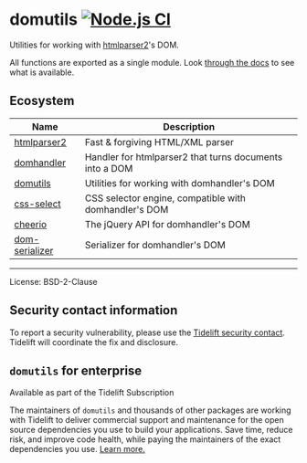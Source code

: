# domutils [![Node.js CI](https://github.com/fb55/domutils/actions/workflows/nodejs-test.yml/badge.svg)](https://github.com/fb55/domutils/actions/workflows/nodejs-test.yml)

Utilities for working with [htmlparser2](https://github.com/fb55/htmlparser2)'s
DOM.

All functions are exported as a single module. Look
[through the docs](https://domutils.js.org/modules.html) to see what is
available.

## Ecosystem

| Name                                                          | Description                                             |
| ------------------------------------------------------------- | ------------------------------------------------------- |
| [htmlparser2](https://github.com/fb55/htmlparser2)            | Fast & forgiving HTML/XML parser                        |
| [domhandler](https://github.com/fb55/domhandler)              | Handler for htmlparser2 that turns documents into a DOM |
| [domutils](https://github.com/fb55/domutils)                  | Utilities for working with domhandler's DOM             |
| [css-select](https://github.com/fb55/css-select)              | CSS selector engine, compatible with domhandler's DOM   |
| [cheerio](https://github.com/cheeriojs/cheerio)               | The jQuery API for domhandler's DOM                     |
| [dom-serializer](https://github.com/cheeriojs/dom-serializer) | Serializer for domhandler's DOM                         |

---

License: BSD-2-Clause

## Security contact information

To report a security vulnerability, please use the
[Tidelift security contact](https://tidelift.com/security). Tidelift will
coordinate the fix and disclosure.

## `domutils` for enterprise

Available as part of the Tidelift Subscription

The maintainers of `domutils` and thousands of other packages are working with
Tidelift to deliver commercial support and maintenance for the open source
dependencies you use to build your applications. Save time, reduce risk, and
improve code health, while paying the maintainers of the exact dependencies you
use.
[Learn more.](https://tidelift.com/subscription/pkg/npm-domutils?utm_source=npm-domutils&utm_medium=referral&utm_campaign=enterprise&utm_term=repo)
